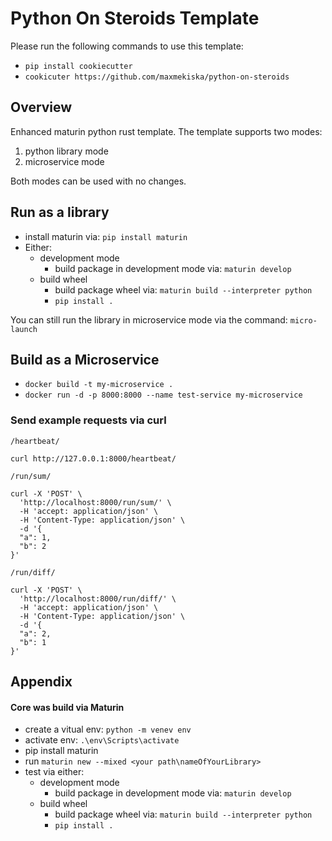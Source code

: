 # Python On Steroids Template

Please run the following commands to use this template:

- `pip install cookiecutter`
- `cookicuter https://github.com/maxmekiska/python-on-steroids`

## Overview

Enhanced maturin python rust template. The template supports two modes:

1. python library mode
2. microservice mode

Both modes can be used with no changes.

## Run as a library

- install maturin via: `pip install maturin`
- Either:
    - development mode
        - build package in development mode via: `maturin develop`
    - build wheel
        - build package wheel via: `maturin build --interpreter python`
        - `pip install .`

You can still run the library in microservice mode via the command: `micro-launch`

## Build as a Microservice

- `docker build -t my-microservice .`
- `docker run -d -p 8000:8000 --name test-service my-microservice`

### Send example requests via curl

`/heartbeat/`
```
curl http://127.0.0.1:8000/heartbeat/
```

`/run/sum/`
```
curl -X 'POST' \
  'http://localhost:8000/run/sum/' \
  -H 'accept: application/json' \
  -H 'Content-Type: application/json' \
  -d '{
  "a": 1,
  "b": 2
}'
```


`/run/diff/`
```
curl -X 'POST' \
  'http://localhost:8000/run/diff/' \
  -H 'accept: application/json' \
  -H 'Content-Type: application/json' \
  -d '{
  "a": 2,
  "b": 1
}'
```



## Appendix

#### Core was build via Maturin

- create a vitual env: `python -m venev env`
- activate env: `.\env\Scripts\activate`
- pip install maturin
- run `maturin new --mixed <your path\nameOfYourLibrary>`
- test via either:
    - development mode
        - build package in development mode via: `maturin develop`
    - build wheel
        - build package wheel via: `maturin build --interpreter python`
        - `pip install .`